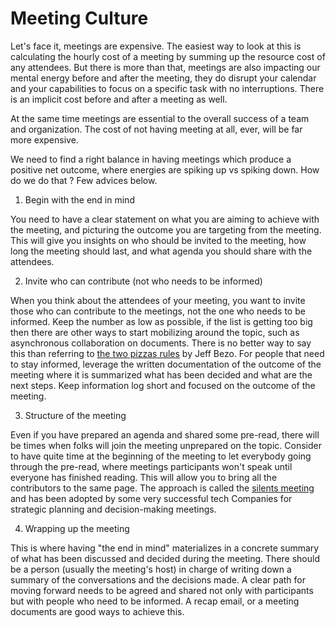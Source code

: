 # Meeting Culture

Let's face it, meetings are expensive. The easiest way to look at this is calculating the hourly cost of a meeting by summing up the resource cost of any attendees. But there is more than that, meetings are also impacting our mental energy before and after the meeting, they do disrupt your calendar and your capabilities to focus on a specific task with no interruptions. There is an implicit cost before and after a meeting as well. 

At the same time meetings are essential to the overall success of a team and organization. The cost of not having meeting at all, ever, will be far more expensive. 

We need to find a right balance in having meetings which produce a positive net outcome, where energies are spiking up vs spiking down. How do we do that ? Few advices below.

1. Begin with the end in mind 

You need to have a clear statement on what you are aiming to achieve with the meeting, and picturing the outcome you are targeting from the meeting. This will give you insights on who should be invited to the meeting, how long the meeting should last, and what agenda you should share with the attendees. 

2. Invite who can contribute (not who needs to be informed)

When you think about the attendees of your meeting, you want to invite those who can contribute to the meetings, not the one who needs to be informed. Keep the number as low as possible, if the list is getting too big then there are other ways to start mobilizing around the topic, such as asynchronous collaboration on documents.  There is no better way to say this than referring to [the two pizzas rules](https://www.inc.com/business-insider/jeff-bezos-productivity-tip-two-pizza-rule.html) by Jeff Bezo. For people that need to stay informed, leverage the written documentation of the outcome of the meeting where it is summarized what has been decided and what are the next steps. Keep information log short and focused on the outcome of the meeting. 

3. Structure of the meeting

Even if you have prepared an agenda and shared some pre-read, there will be times when folks will join the meeting unprepared on the topic. Consider to have quite time at the beginning of the meeting to let everybody going through the pre-read, where meetings participants won't speak until everyone has finished reading. This will allow you to bring all the contributors to the same page. The approach is called the [silents meeting](https://www.cnbc.com/2018/11/07/amazon-and-square-execs-swear-by-the-silent-meeting--heres-why.html) and has been adopted by some very successful tech Companies for strategic planning and decision-making meetings.

4. Wrapping up the meeting

This is where having "the end in mind" materializes in a concrete summary of what has been discussed and decided during the meeting. There should be a person (usually the meeting's host) in charge of writing down a summary of the conversations and the decisions made. A clear path for moving forward needs to be agreed and shared not only with participants but with people who need to be informed. A recap email, or a meeting documents are good ways to achieve this. 
